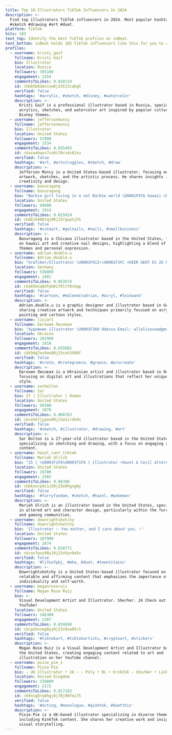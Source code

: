 ```yaml
---
title: Top 10 Illustrators TikTok Influencers In 2024
description: >-
  Find top illustrators TikTok influencers in 2024. Most popular hashtags:
  #sketch #drawing #art #duet.
platform: TikTok
hits: 182
text_top: Identify the best TikTok profiles on inBeat.
text_bottom: inBeat holds 182 TikTok influencers like this for you to collaborate.
profiles:
  - username: kristi_gaif
    fullname: Kristi Gaif
    bio: Illustrator
    location: Russia
    followers: 395100
    engagement: 1554
    commentsToLikes: 0.020119
    id: ckbb5b81mvixw0j23k13cqkg5
    verified: false
    hashtags: '#acrylic, #sketch, #disney, #watercolor'
    description: >-
      Kristi Gaif is a professional illustrator based in Russia, specializing in
      acrylics, sketches, and watercolor art inspired by popular culture and
      Disney themes.
  - username: jeffersonmuncy
    fullname: jeffersonmuncy
    bio: Illustrator
    location: United States
    followers: 57800
    engagement: 1534
    commentsToLikes: 0.035493
    id: ckacwebqxs7co0i78rs4s62su
    verified: false
    hashtags: '#art, #artstruggles, #sketch, #draw'
    description: >-
      Jefferson Muncy is a United States-based illustrator, focusing on original
      artwork, sketches, and the artistic process. He shares insights into
      creativity and design.
  - username: basuragang
    fullname: basuragang
    bio: "Barbie girl living in a not Barbie world \U0001F97A kawaii chicana illustrator \U0001F495"
    location: United States
    followers: 94600
    engagement: 1914
    commentsToLikes: 0.015024
    id: ckd6jk880cqj00j23rgxpnjh5
    verified: false
    hashtags: '#cuteart, #gelnails, #nails, #smallbusiness'
    description: >-
      Basuragang is a Chicana illustrator based in the United States, focusing
      on kawaii art and creative nail designs, highlighting a blend of cultural
      themes and personal expression.
  - username: adrian.double.u
    fullname: Adrian.double.u
    bio: "Grafiker/Illustrator \U0001F913✍\U0001F3FC ⬇️HIER GEHT ES ZU MEINEM SHOP⬇️"
    location: Germany
    followers: 538800
    engagement: 1881
    commentsToLikes: 0.053574
    id: cka65knq8dfpb0i78lt70cbqp
    verified: false
    hashtags: '#cartoon, #malenmitadrian, #acryl, #leinwand'
    description: >-
      Adrian.double.u is a graphic designer and illustrator based in Germany,
      sharing creative artwork and techniques primarily focused on acrylic
      painting and cartoon styles.
  - username: lisjart
    fullname: Евгения Лисовая
    bio: "Художник illustrator \U0001F3A8 Odessa Email: allalisovaa@gmail.com"
    location: Ukraine
    followers: 201900
    engagement: 1810
    commentsToLikes: 0.035681
    id: ckb9dg7ex0oo80j23sxh3500f
    verified: false
    hashtags: '#crete, #cretegreece, #greece, #procreate'
    description: >-
      Евгения Лисовая is a Ukrainian artist and illustrator based in Odessa,
      focusing on digital art and illustrations that reflect her unique artistic
      style.
  - username: sarbolton
    fullname: Sar
    bio: 27 | Illustrator | Human
    location: United States
    followers: 50300
    engagement: 2070
    commentsToLikes: 0.066763
    id: ckcehkfjypea90j23w1zrdk9x
    verified: false
    hashtags: '#sketch, #illustrator, #drawing, #art'
    description: >-
      Sar Bolton is a 27-year-old illustrator based in the United States,
      specializing in sketching and drawing, with a focus on engaging artistic
      content.
  - username: hazel_cant_tiktok
    fullname: Mariah Ulrich
    bio: "25 | \U0001F1FA\U0001F1F8 | illustrator ✂️Hazel & Cecil altered by Me✂️ \U0001F310 ulrich-studios.com \U0001F310"
    location: United States
    followers: 19700
    engagement: 2565
    commentsToLikes: 0.06308
    id: ckbknurp9i1z50j23w9hgng0y
    verified: false
    hashtags: '#furryfandom, #sketch, #hazel, #pokemon'
    description: >-
      Mariah Ulrich is an illustrator based in the United States, specializing
      in altered art and character design, particularly within the furry fandom
      and gaming communities.
  - username: downrightsketchy
    fullname: downrightsketchy
    bio: 'Illustrator ✨ You matter, and I care about you. ✨'
    location: United States
    followers: 107900
    engagement: 2674
    commentsToLikes: 0.028771
    id: ckcov7puu90y10j23zhyv9a5v
    verified: false
    hashtags: '#lifeofpbj, #mha, #duet, #teentitains'
    description: >-
      Downrightsketchy is a United States-based illustrator focused on creating
      relatable and affirming content that emphasizes the importance of
      individuality and self-worth.
  - username: meganroseruiz
    fullname: Megan Rose Ruiz
    bio: >-
      Visual Development Artist and Illustrator. She/her. 24 Check out my
      YouTube!
    location: United States
    followers: 146300
    engagement: 2207
    commentsToLikes: 0.034848
    id: ckcpe5nsmg8yy0j23z9xa05r1
    verified: false
    hashtags: '#tiktokart, #tiktokartists, #cryptoart, #stickers'
    description: >-
      Megan Rose Ruiz is a Visual Development Artist and Illustrator based in
      the United States, creating engaging content related to art and
      illustration on her YouTube channel.
  - username: pixie_pie_x
    fullname: Pixie-Pie
    bio: ✧ UK Illustrator • 28 ✧ ✧ Poly • Bi • K!nkTok ✧ She/Her • Links on IG
    location: United Kingdom
    followers: 539800
    engagement: 2172
    commentsToLikes: 0.017103
    id: ck9nsg8rqdhgj0j78j96foi75
    verified: false
    hashtags: '#acting, #monologue, #qinktok, #duetthis'
    description: >-
      Pixie-Pie is a UK-based illustrator specializing in diverse themes,
      including KinkTok content. She shares her creative work and insights on
      visual storytelling.
---
```


